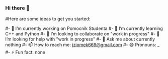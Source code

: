 ### Hi there 👋

#Here are some ideas to get you started:

#- 🔭 I’m currently working on Pomocnik Studenta
#- 🌱 I’m currently learning C++ and Python
#- 👯 I’m looking to collaborate on "work in progress"
#- 🤔 I’m looking for help with "work in progress"
#- 💬 Ask me about currently nothing
#- 📫 How to reach me: jziomek669@gmail.com
#- 😄 Pronouns: _
#- ⚡ Fun fact: none
